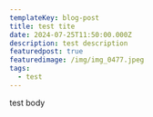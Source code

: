 ```yaml
---
templateKey: blog-post
title: test tite
date: 2024-07-25T11:50:00.000Z
description: test description
featuredpost: true
featuredimage: /img/img_0477.jpeg
tags:
  - test
---
```

test body
